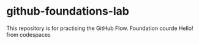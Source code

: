 # github-foundations-lab
This repository is for practising the GitHub Flow.
Foundation courde
Hello! from codespaces